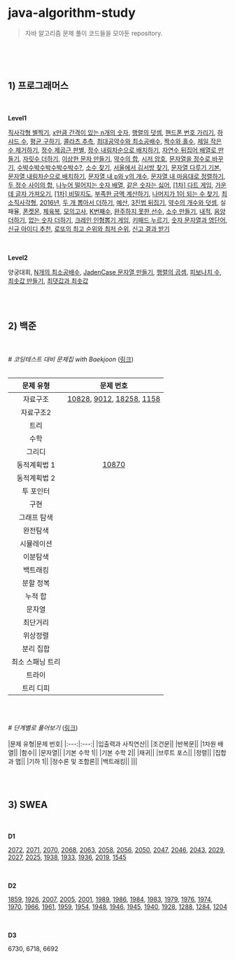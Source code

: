 # java-algorithm-study
> 자바 알고리즘 문제 풀이 코드들을 모아둔 repository.

<br/><br/><br/>

## **1) 프로그래머스**

<br/><br/>**Level1**<br/>

[직사각형 별찍기](https://github.com/juyeon-y/java-algorithm-study/blob/main/programmers/Level1/%EC%A7%81%EC%82%AC%EA%B0%81%ED%98%95_%EB%B3%84%EC%B0%8D%EA%B8%B0.java), [x만큼 간격이 있는 n개의 숫자](https://github.com/juyeon-y/java-algorithm-study/blob/main/programmers/Level1/x%EB%A7%8C%ED%81%BC_%EA%B0%84%EA%B2%A9%EC%9D%B4_%EC%9E%88%EB%8A%94_n%EA%B0%9C%EC%9D%98_%EC%88%AB%EC%9E%90.java), [행렬의 덧셈](https://github.com/juyeon-y/java-algorithm-study/blob/main/programmers/Level1/%ED%96%89%EB%A0%AC%EC%9D%98_%EB%8D%A7%EC%85%88.java), [핸드폰 번호 가리기](https://github.com/juyeon-y/java-algorithm-study/blob/main/programmers/Level1/%ED%95%B8%EB%93%9C%ED%8F%B0_%EB%B2%88%ED%98%B8_%EA%B0%80%EB%A6%AC%EA%B8%B0.java), [하샤드 수](https://github.com/juyeon-y/java-algorithm-study/blob/main/programmers/Level1/%ED%95%98%EC%83%A4%EB%93%9C_%EC%88%98.java), [평균 구하기](https://github.com/juyeon-y/java-algorithm-study/blob/main/programmers/Level1/%ED%8F%89%EA%B7%A0_%EA%B5%AC%ED%95%98%EA%B8%B0.java), [콜라츠 추측](https://github.com/juyeon-y/java-algorithm-study/blob/main/programmers/Level1/%EC%BD%9C%EB%9D%BC%EC%B8%A0_%EC%B6%94%EC%B8%A1.java), [최대공약수와 최소공배수](https://github.com/juyeon-y/java-algorithm-study/blob/main/programmers/Level1/%EC%B5%9C%EB%8C%80%EA%B3%B5%EC%95%BD%EC%88%98%EC%99%80_%EC%B5%9C%EC%86%8C%EA%B3%B5%EB%B0%B0%EC%88%98.java), [짝수와 홀수](https://github.com/juyeon-y/java-algorithm-study/blob/main/programmers/Level1/%EC%A7%9D%EC%88%98%EC%99%80_%ED%99%80%EC%88%98.java), [제일 작은 수 제거하기](https://github.com/juyeon-y/java-algorithm-study/blob/main/programmers/Level1/%EC%A0%9C%EC%9D%BC_%EC%9E%91%EC%9D%80_%EC%88%98_%EC%A0%9C%EA%B1%B0%ED%95%98%EA%B8%B0.java), [정수 제곱근 판별](https://github.com/juyeon-y/java-algorithm-study/blob/main/programmers/Level1/%EC%A0%95%EC%88%98_%EC%A0%9C%EA%B3%B1%EA%B7%BC_%ED%8C%90%EB%B3%84.java), [정수 내림차순으로 배치하기](https://github.com/juyeon-y/java-algorithm-study/blob/main/programmers/Level1/%EC%A0%95%EC%88%98_%EB%82%B4%EB%A6%BC%EC%B0%A8%EC%88%9C%EC%9C%BC%EB%A1%9C_%EB%B0%B0%EC%B9%98%ED%95%98%EA%B8%B0.java), [자연수 뒤집어 배열로 만들기](https://github.com/juyeon-y/java-algorithm-study/blob/main/programmers/Level1/%EC%9E%90%EC%97%B0%EC%88%98_%EB%92%A4%EC%A7%91%EC%96%B4_%EB%B0%B0%EC%97%B4%EB%A1%9C_%EB%A7%8C%EB%93%A4%EA%B8%B0.java), [자릿수 더하기](https://github.com/juyeon-y/java-algorithm-study/blob/main/programmers/Level1/%EC%9E%90%EB%A6%BF%EC%88%98_%EB%8D%94%ED%95%98%EA%B8%B0.java), [이상한 문자 만들기](https://github.com/juyeon-y/java-algorithm-study/blob/main/programmers/Level1/%EC%9D%B4%EC%83%81%ED%95%9C_%EB%AC%B8%EC%9E%90_%EB%A7%8C%EB%93%A4%EA%B8%B0.java), [약수의 합](https://github.com/juyeon-y/java-algorithm-study/blob/main/programmers/Level1/%EC%95%BD%EC%88%98%EC%9D%98_%ED%95%A9.java), [시저 암호](https://github.com/juyeon-y/java-algorithm-study/blob/main/programmers/Level1/%EC%8B%9C%EC%A0%80_%EC%95%94%ED%98%B8.java), [문자열을 정수로 바꾸기](https://github.com/juyeon-y/java-algorithm-study/blob/main/programmers/Level1/%EB%AC%B8%EC%9E%90%EC%97%B4%EC%9D%84_%EC%A0%95%EC%88%98%EB%A1%9C_%EB%B0%94%EA%BE%B8%EA%B8%B0.java), [수박수박수박수박수박수?](https://github.com/juyeon-y/java-algorithm-study/blob/main/programmers/Level1/%EC%88%98%EB%B0%95%EC%88%98%EB%B0%95%EC%88%98%EB%B0%95%EC%88%98%EB%B0%95%EC%88%98%EB%B0%95%EC%88%98.java), [소수 찾기](https://github.com/juyeon-y/java-algorithm-study/blob/main/programmers/Level1/%EC%86%8C%EC%88%98_%EC%B0%BE%EA%B8%B0.java), [서울에서 김서방 찾기](https://github.com/juyeon-y/java-algorithm-study/blob/main/programmers/Level1/%EC%84%9C%EC%9A%B8%EC%97%90%EC%84%9C_%EA%B9%80%EC%84%9C%EB%B0%A9_%EC%B0%BE%EA%B8%B0.java), [문자열 다루기 기본](https://github.com/juyeon-y/java-algorithm-study/blob/main/programmers/Level1/%EB%AC%B8%EC%9E%90%EC%97%B4_%EB%8B%A4%EB%A3%A8%EA%B8%B0_%EA%B8%B0%EB%B3%B8.java), [문자열 내림차순으로 배치하기](https://github.com/juyeon-y/java-algorithm-study/blob/main/programmers/Level1/%EB%AC%B8%EC%9E%90%EC%97%B4_%EB%82%B4%EB%A6%BC%EC%B0%A8%EC%88%9C%EC%9C%BC%EB%A1%9C_%EB%B0%B0%EC%B9%98%ED%95%98%EA%B8%B0.java), [문자열 내 p와 y의 개수](https://github.com/juyeon-y/java-algorithm-study/blob/main/programmers/Level1/%EB%AC%B8%EC%9E%90%EC%97%B4_%EB%82%B4_p%EC%99%80_y%EC%9D%98_%EA%B0%9C%EC%88%98.java), [문자열 내 마음대로 정렬하기](https://github.com/juyeon-y/java-algorithm-study/blob/main/programmers/Level1/%EB%AC%B8%EC%9E%90%EC%97%B4_%EB%82%B4_%EB%A7%88%EC%9D%8C%EB%8C%80%EB%A1%9C_%EC%A0%95%EB%A0%AC%ED%95%98%EA%B8%B0.java), [두 정수 사이의 합](https://github.com/juyeon-y/java-algorithm-study/blob/main/programmers/Level1/%EB%91%90_%EC%A0%95%EC%88%98_%EC%82%AC%EC%9D%B4%EC%9D%98_%ED%95%A9.java), [나누어 떨어지는 숫자 배열](https://github.com/juyeon-y/java-algorithm-study/blob/main/programmers/Level1/%EB%82%98%EB%88%84%EC%96%B4_%EB%96%A8%EC%96%B4%EC%A7%80%EB%8A%94_%EC%88%AB%EC%9E%90_%EB%B0%B0%EC%97%B4.java), [같은 숫자는 싫어](https://github.com/juyeon-y/java-algorithm-study/blob/main/programmers/Level1/%EA%B0%99%EC%9D%80_%EC%88%AB%EC%9E%90%EB%8A%94_%EC%8B%AB%EC%96%B4.java), [[1차] 다트 게임](https://github.com/juyeon-y/java-algorithm-study/blob/main/programmers/Level1/%5B1%EC%B0%A8%5D%EB%8B%A4%ED%8A%B8_%EA%B2%8C%EC%9E%84.java), [가운데 글자 가져오기](https://github.com/juyeon-y/java-algorithm-study/blob/main/programmers/Level1/%EA%B0%80%EC%9A%B4%EB%8D%B0_%EA%B8%80%EC%9E%90_%EA%B0%80%EC%A0%B8%EC%98%A4%EA%B8%B0.java), [[1차] 비밀지도](https://github.com/juyeon-y/java-algorithm-study/blob/main/programmers/Level1/%5B1%EC%B0%A8%5D%EB%B9%84%EB%B0%80%EC%A7%80%EB%8F%84.java), [부족한 금액 계산하기](https://github.com/juyeon-y/java-algorithm-study/blob/main/programmers/Level1/%EB%B6%80%EC%A1%B1%ED%95%9C_%EA%B8%88%EC%95%A1_%EA%B3%84%EC%82%B0%ED%95%98%EA%B8%B0.java), [나머지가 1이 되는 수 찾기](https://github.com/juyeon-y/java-algorithm-study/blob/main/programmers/Level1/%EB%82%98%EB%A8%B8%EC%A7%80%EA%B0%80_1%EC%9D%B4_%EB%90%98%EB%8A%94_%EC%88%98_%EC%B0%BE%EA%B8%B0.java), [최소직사각형](https://github.com/juyeon-y/java-algorithm-study/blob/main/programmers/Level1/%EC%B5%9C%EC%86%8C%EC%A7%81%EC%82%AC%EA%B0%81%ED%98%95.java), [2016년](https://github.com/juyeon-y/java-algorithm-study/blob/main/programmers/Level1/2016%EB%85%84.java), [두 개 뽑아서 더하기](https://github.com/juyeon-y/java-algorithm-study/blob/main/programmers/Level1/%EB%91%90_%EA%B0%9C_%EB%BD%91%EC%95%84%EC%84%9C_%EB%8D%94%ED%95%98%EA%B8%B0.java), [예산](https://github.com/juyeon-y/java-algorithm-study/blob/main/programmers/Level1/%EC%98%88%EC%82%B0.java), [3진법 뒤집기](https://github.com/juyeon-y/java-algorithm-study/blob/main/programmers/Level1/3%EC%A7%84%EB%B2%95_%EB%92%A4%EC%A7%91%EA%B8%B0.java), [약수의 개수와 덧셈](https://github.com/juyeon-y/java-algorithm-study/blob/main/programmers/Level1/%EC%95%BD%EC%88%98%EC%9D%98_%EA%B0%9C%EC%88%98%EC%99%80_%EB%8D%A7%EC%85%88.java), 실패율, [폰켓몬](https://github.com/juyeon-y/java-algorithm-study/blob/main/programmers/Level1/%ED%8F%B0%EC%BC%93%EB%AA%AC.java), [체육복](https://github.com/juyeon-y/java-algorithm-study/blob/main/programmers/Level1/%EC%B2%B4%EC%9C%A1%EB%B3%B5.java), [모의고사](https://github.com/juyeon-y/java-algorithm-study/blob/main/programmers/Level1/%EB%AA%A8%EC%9D%98%EA%B3%A0%EC%82%AC.java), [K번째수](https://github.com/juyeon-y/java-algorithm-study/blob/main/programmers/Level1/K%EB%B2%88%EC%A7%B8%EC%88%98.java), [완주하지 못한 선수](https://github.com/juyeon-y/java-algorithm-study/blob/main/programmers/Level1/%EC%99%84%EC%A3%BC%ED%95%98%EC%A7%80_%EB%AA%BB%ED%95%9C_%EC%84%A0%EC%88%98.java), [소수 만들기](https://github.com/juyeon-y/java-algorithm-study/blob/main/programmers/Level1/%EC%86%8C%EC%88%98_%EB%A7%8C%EB%93%A4%EA%B8%B0.java), [내적](https://github.com/juyeon-y/java-algorithm-study/blob/main/programmers/Level1/%EB%82%B4%EC%A0%81.java), [음양 더하기](https://github.com/juyeon-y/java-algorithm-study/blob/main/programmers/Level1/%EC%9D%8C%EC%96%91_%EB%8D%94%ED%95%98%EA%B8%B0.java), [없는 숫자 더하기](https://github.com/juyeon-y/java-algorithm-study/blob/main/programmers/Level1/%EC%97%86%EB%8A%94_%EC%88%AB%EC%9E%90_%EB%8D%94%ED%95%98%EA%B8%B0.java), [크레인 인형뽑기 게임](https://github.com/juyeon-y/java-algorithm-study/blob/main/programmers/Level1/%ED%81%AC%EB%A0%88%EC%9D%B8_%EC%9D%B8%ED%98%95%EB%BD%91%EA%B8%B0_%EA%B2%8C%EC%9E%84.java), [키패드 누르기](https://github.com/juyeon-y/java-algorithm-study/blob/main/programmers/Level1/%ED%82%A4%ED%8C%A8%EB%93%9C_%EB%88%84%EB%A5%B4%EA%B8%B0.java), [숫자 문자열과 영단어](https://github.com/juyeon-y/java-algorithm-study/blob/main/programmers/Level1/%EC%88%AB%EC%9E%90_%EB%AC%B8%EC%9E%90%EC%97%B4%EA%B3%BC_%EC%98%81%EB%8B%A8%EC%96%B4.java), [신규 아이디 추천](https://github.com/juyeon-y/java-algorithm-study/blob/main/programmers/Level1/%EC%8B%A0%EA%B7%9C_%EC%95%84%EC%9D%B4%EB%94%94_%EC%B6%94%EC%B2%9C.java), [로또의 최고 순위와 최저 순위](https://github.com/juyeon-y/java-algorithm-study/blob/main/programmers/Level1/%EB%A1%9C%EB%98%90%EC%9D%98_%EC%B5%9C%EA%B3%A0_%EC%88%9C%EC%9C%84%EC%99%80_%EC%B5%9C%EC%A0%80_%EC%88%9C%EC%9C%84.java), [신고 결과 받기](https://github.com/juyeon-y/java-algorithm-study/blob/main/programmers/Level1/%EC%8B%A0%EA%B3%A0_%EA%B2%B0%EA%B3%BC_%EB%B0%9B%EA%B8%B0.java)

</br><br/>**Level2**</br>

양궁대회, [N개의 최소공배수](https://github.com/juyeon-y/java-algorithm-study/blob/main/programmers/Level2/N%EA%B0%9C%EC%9D%98_%EC%B5%9C%EC%86%8C%EA%B3%B5%EB%B0%B0%EC%88%98.java), [JadenCase 문자열 만들기](https://github.com/juyeon-y/java-algorithm-study/blob/main/programmers/Level2/JadenCase_%EB%AC%B8%EC%9E%90%EC%97%B4_%EB%A7%8C%EB%93%A4%EA%B8%B0.java), [행렬의 곱셈](https://github.com/juyeon-y/java-algorithm-study/blob/main/programmers/Level2/%ED%96%89%EB%A0%AC%EC%9D%98_%EA%B3%B1%EC%85%88.java), [피보나치 수](https://github.com/juyeon-y/java-algorithm-study/blob/main/programmers/Level2/%ED%94%BC%EB%B3%B4%EB%82%98%EC%B9%98_%EC%88%98.java), [최솟값 만들기](https://github.com/juyeon-y/java-algorithm-study/blob/main/programmers/Level2/%EC%B5%9C%EC%86%9F%EA%B0%92_%EB%A7%8C%EB%93%A4%EA%B8%B0.java), [최댓값과 최솟값](https://github.com/juyeon-y/java-algorithm-study/blob/main/programmers/Level2/%EC%B5%9C%EB%8C%93%EA%B0%92%EA%B3%BC_%EC%B5%9C%EC%86%9F%EA%B0%92.java)


<br/><br/>

## **2) 백준**

<br/><br/>*# 코딩테스트 대비 문제집 with Baekjoon* ([링크](https://github.com/tony9402/baekjoon))<br/><br/>

|문제 유형|문제 번호|
|:---:|:---:|
|자료구조|[10828](https://github.com/juyeon-y/java-algorithm-study/blob/main/baekjoon/10828.java), [9012](https://github.com/juyeon-y/java-algorithm-study/blob/main/baekjoon/9012.java), [18258](https://github.com/juyeon-y/java-algorithm-study/blob/main/baekjoon/18258.java), [1158](https://github.com/juyeon-y/java-algorithm-study/blob/main/baekjoon/1158.java)|
|자료구조2||
|트리||
|수학||
|그리디||
|동적계획법 1|[10870](https://github.com/juyeon-y/java-algorithm-study/blob/main/baekjoon/10870.java)|
|동적계획법 2||
|투 포인터||
|구현||
|그래프 탐색||
|완전탐색||
|시뮬레이션||
|이분탐색||
|백트래킹||
|분할 정복||
|누적 합||
|문자열||
|최단거리||
|위상정렬||
|분리 집합||
|최소 스패닝 트리||
|트라이||
|트리 디피||

<br/><br/>


*# 단계별로 풀어보기* ([링크](https://www.acmicpc.net/step))
<br/><br/>
|문제 유형|문제 번호|
|:---:|:---:|
|입출력과 사칙연산||
|조건문||
|반복문||
|1차원 배열||
|함수||
|문자열||
|기본 수학 1||
|기본 수학 2||
|재귀||
|브루트 포스||
|정렬||
|집합과 맵||
|기하 1||
|정수론 및 조합론||
|백트래킹||
|||

<br/><br/>

## **3) SWEA**

<br/><br/>**D1**<br/>

[2072](https://github.com/juyeon-y/java-algorithm-study/blob/main/swea/d1/2072.java), [2071](https://github.com/juyeon-y/java-algorithm-study/blob/main/swea/d1/2071.java), [2070](https://github.com/juyeon-y/java-algorithm-study/blob/main/swea/d1/2070.java), [2068](https://github.com/juyeon-y/java-algorithm-study/blob/main/swea/d1/2068.java), [2063](https://github.com/juyeon-y/java-algorithm-study/blob/main/swea/d1/2063.java), [2058](https://github.com/juyeon-y/java-algorithm-study/blob/main/swea/d1/2058.java), [2056](https://github.com/juyeon-y/java-algorithm-study/blob/main/swea/d1/2056.java), [2050](https://github.com/juyeon-y/java-algorithm-study/blob/main/swea/d1/2050.java), [2047](https://github.com/juyeon-y/java-algorithm-study/blob/main/swea/d1/2047.java), [2046](https://github.com/juyeon-y/java-algorithm-study/blob/main/swea/d1/2046.java), [2043](https://github.com/juyeon-y/java-algorithm-study/blob/main/swea/d1/2043.java), [2029](https://github.com/juyeon-y/java-algorithm-study/blob/main/swea/d1/2029.java), [2027](https://github.com/juyeon-y/java-algorithm-study/blob/main/swea/d1/2027.java), [2025](https://github.com/juyeon-y/java-algorithm-study/blob/main/swea/d1/2025.java), [1938](https://github.com/juyeon-y/java-algorithm-study/blob/main/swea/d1/1938.java), [1933](https://github.com/juyeon-y/java-algorithm-study/blob/main/swea/d1/1933.java), [1936](https://github.com/juyeon-y/java-algorithm-study/blob/main/swea/d1/1936.java), [2019](https://github.com/juyeon-y/java-algorithm-study/blob/main/swea/d1/2019.java), [1545](https://github.com/juyeon-y/java-algorithm-study/blob/main/swea/d1/1545.java)

</br><br/>**D2**</br>

[1859](https://github.com/juyeon-y/java-algorithm-study/blob/main/swea/d2/1859.java), [1926](https://github.com/juyeon-y/java-algorithm-study/blob/main/swea/d2/1926.java), [2007](https://github.com/juyeon-y/java-algorithm-study/blob/main/swea/d2/2007.java), [2005](https://github.com/juyeon-y/java-algorithm-study/blob/main/swea/d2/2005.java), [2001](https://github.com/juyeon-y/java-algorithm-study/blob/main/swea/d2/2001.java), [1989](https://github.com/juyeon-y/java-algorithm-study/blob/main/swea/d2/1989.java), [1986](https://github.com/juyeon-y/java-algorithm-study/blob/main/swea/d2/1986.java), [1984](https://github.com/juyeon-y/java-algorithm-study/blob/main/swea/d2/1984.java), [1983](https://github.com/juyeon-y/java-algorithm-study/blob/main/swea/d2/1983.java), [1979](https://github.com/juyeon-y/java-algorithm-study/blob/main/swea/d2/1979.java), [1976](https://github.com/juyeon-y/java-algorithm-study/blob/main/swea/d2/1976.java), [1974](https://github.com/juyeon-y/java-algorithm-study/blob/main/swea/d2/1974.java), [1970](https://github.com/juyeon-y/java-algorithm-study/blob/main/swea/d2/1970.java), [1966](https://github.com/juyeon-y/java-algorithm-study/blob/main/swea/d2/1966.java), [1961](https://github.com/juyeon-y/java-algorithm-study/blob/main/swea/d2/1961.java), [1959](https://github.com/juyeon-y/java-algorithm-study/blob/main/swea/d2/1959.java), [1954](https://github.com/juyeon-y/java-algorithm-study/blob/main/swea/d2/1954.java), [1948](https://github.com/juyeon-y/java-algorithm-study/blob/main/swea/d2/1948.java), [1946](https://github.com/juyeon-y/java-algorithm-study/blob/main/swea/d2/1946.java), [1945](https://github.com/juyeon-y/java-algorithm-study/blob/main/swea/d2/1945.java), [1940](https://github.com/juyeon-y/java-algorithm-study/blob/main/swea/d2/1940.java), [1928](https://github.com/juyeon-y/java-algorithm-study/blob/main/swea/d2/1928.java), [1288](https://github.com/juyeon-y/java-algorithm-study/blob/main/swea/d2/1288.java), [1284](https://github.com/juyeon-y/java-algorithm-study/blob/main/swea/d2/1284.java), [1204](https://github.com/juyeon-y/java-algorithm-study/blob/main/swea/d2/1204.java)

</br><br/>**D3**</br>

6730, 6718, 6692